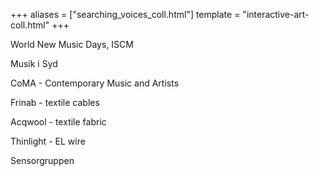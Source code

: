 +++
aliases = ["searching_voices_coll.html"]
template = "interactive-art-coll.html"
+++

World New Music Days, ISCM

Musik i Syd

CoMA - Contemporary Music and Artists

Frinab - textile cables

Acqwool - textile fabric

Thinlight - EL wire

Sensorgruppen


<!-- break -->
